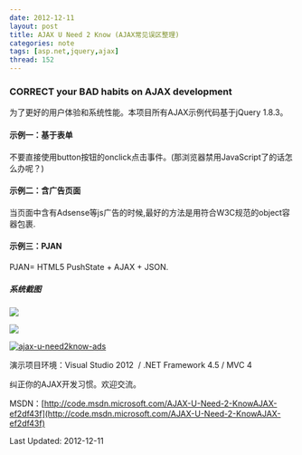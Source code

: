 ```yaml
---
date: 2012-12-11
layout: post
title: AJAX U Need 2 Know (AJAX常见误区整理)
categories: note
tags: [asp.net,jquery,ajax]
thread: 152
---
```


### CORRECT your BAD habits on AJAX development

为了更好的用户体验和系统性能。本项目所有AJAX示例代码基于jQuery 1.8.3。

<!-- more -->

#### 示例一：基于表单

不要直接使用button按钮的onclick点击事件。(那浏览器禁用JavaScript了的话怎么办呢？)

#### 示例二：含广告页面

当页面中含有Adsense等js广告的时候,最好的方法是用符合W3C规范的object容器包裹.

#### 示例三：PJAN

PJAN= HTML5 PushState + AJAX + JSON.

##### 系统截图

![](http://code.msdn.microsoft.com/site/view/file/71200/1/QQ%E6%88%AA%E5%9B%BE20121126141052.png)

![](http://code.msdn.microsoft.com/site/view/file/71201/1/QQ%E6%88%AA%E5%9B%BE20121126141108.png)

[![ajax-u-need2know-ads](http://w3log.qiniudn.com/wp-content/uploads/2012/11/ajax-u-need2know-ads-300x192.png "ajax-u-need2know-ads")](http://willin.org/wp-content/uploads/2012/11/ajax-u-need2know-ads.png)

演示项目环境：Visual Studio 2012  / .NET Framework 4.5 / MVC 4

纠正你的AJAX开发习惯。欢迎交流。

MSDN：[http://code.msdn.microsoft.com/AJAX-U-Need-2-KnowAJAX-ef2df43f](http://code.msdn.microsoft.com/AJAX-U-Need-2-KnowAJAX-ef2df43f)

Last Updated: 2012-12-11